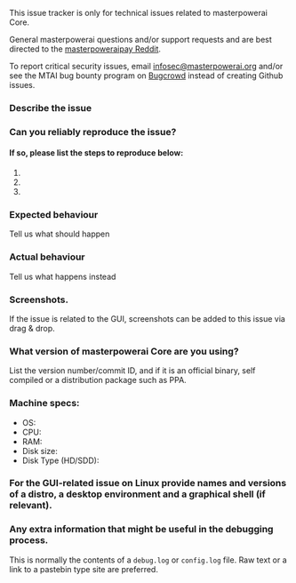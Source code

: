 <!--- Remove sections that do not apply -->

This issue tracker is only for technical issues related to masterpowerai Core.

General masterpowerai questions and/or support requests and are best directed to the [masterpoweraipay Reddit](https://www.reddit.com/r/masterpoweraipay/).

To report critical security issues, email infosec@masterpowerai.org and/or see the MTAI bug bounty program on [Bugcrowd](https://bugcrowd.com/masterpoweraidigitalcash) instead of creating Github issues.

### Describe the issue

### Can you reliably reproduce the issue?
#### If so, please list the steps to reproduce below:
1.
2.
3.

### Expected behaviour
Tell us what should happen

### Actual behaviour
Tell us what happens instead

### Screenshots.
If the issue is related to the GUI, screenshots can be added to this issue via drag & drop.

### What version of masterpowerai Core are you using?
List the version number/commit ID, and if it is an official binary, self compiled or a distribution package such as PPA.

### Machine specs:
- OS:
- CPU:
- RAM:
- Disk size:
- Disk Type (HD/SDD):

### For the GUI-related issue on Linux provide names and versions of a distro, a desktop environment and a graphical shell (if relevant).

### Any extra information that might be useful in the debugging process.
This is normally the contents of a `debug.log` or `config.log` file. Raw text or a link to a pastebin type site are preferred.
